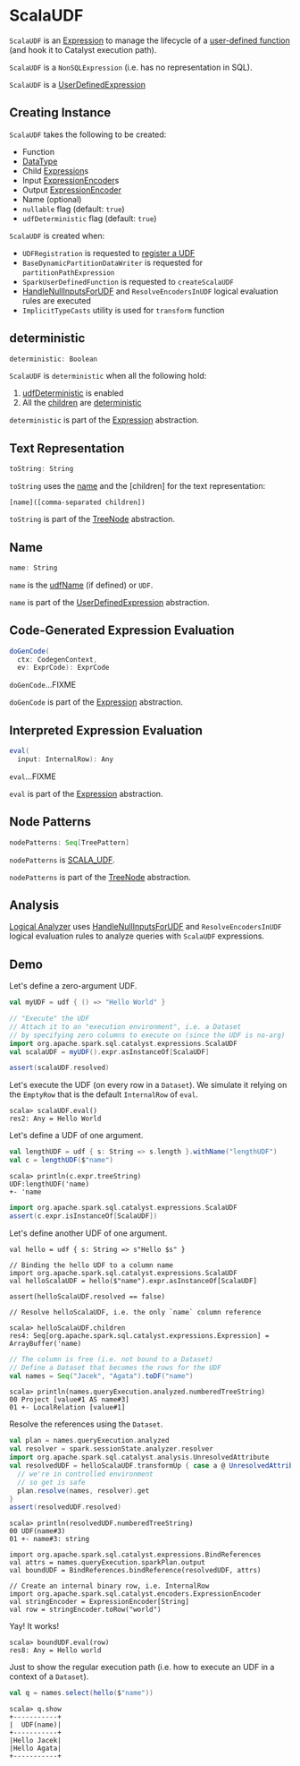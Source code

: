 # ScalaUDF

`ScalaUDF` is an [Expression](Expression.md) to manage the lifecycle of a [user-defined function](#function) (and hook it to Catalyst execution path).

`ScalaUDF` is a `NonSQLExpression` (i.e. has no representation in SQL).

`ScalaUDF` is a [UserDefinedExpression](UserDefinedExpression.md)

## Creating Instance

`ScalaUDF` takes the following to be created:

* <span id="function"> Function
* <span id="dataType"> [DataType](../types/DataType.md)
* <span id="children"> Child [Expression](Expression.md)s
* <span id="inputEncoders"> Input [ExpressionEncoder](../ExpressionEncoder.md)s
* <span id="outputEncoder"> Output [ExpressionEncoder](../ExpressionEncoder.md)
* <span id="udfName"> Name (optional)
* <span id="nullable"> `nullable` flag (default: `true`)
* <span id="udfDeterministic"> `udfDeterministic` flag (default: `true`)

`ScalaUDF` is created when:

* `UDFRegistration` is requested to [register a UDF](../UDFRegistration.md#register)
* `BaseDynamicPartitionDataWriter` is requested for `partitionPathExpression`
* `SparkUserDefinedFunction` is requested to `createScalaUDF`
* [HandleNullInputsForUDF](../logical-analysis-rules/HandleNullInputsForUDF.md) and `ResolveEncodersInUDF` logical evaluation rules are executed
* `ImplicitTypeCasts` utility is used for `transform` function

## <span id="deterministic"> deterministic

```scala
deterministic: Boolean
```

`ScalaUDF` is `deterministic` when all the following hold:

1. [udfDeterministic](#udfDeterministic) is enabled
1. All the [children](#children) are [deterministic](Expression.md#deterministic)

`deterministic` is part of the [Expression](Expression.md#deterministic) abstraction.

## <span id="toString"> Text Representation

```scala
toString: String
```

`toString` uses the [name](#name) and the [children] for the text representation:

```text
[name]([comma-separated children])
```

`toString` is part of the [TreeNode](../catalyst/TreeNode.md#toString) abstraction.

## <span id="name"> Name

```scala
name: String
```

`name` is the [udfName](#udfName) (if defined) or `UDF`.

`name` is part of the [UserDefinedExpression](UserDefinedExpression.md#name) abstraction.

## <span id="doGenCode"> Code-Generated Expression Evaluation

```scala
doGenCode(
  ctx: CodegenContext,
  ev: ExprCode): ExprCode
```

`doGenCode`...FIXME

`doGenCode` is part of the [Expression](Expression.md#doGenCode) abstraction.

## <span id="eval"> Interpreted Expression Evaluation

```scala
eval(
  input: InternalRow): Any
```

`eval`...FIXME

`eval` is part of the [Expression](Expression.md#eval) abstraction.

## <span id="nodePatterns"> Node Patterns

```scala
nodePatterns: Seq[TreePattern]
```

`nodePatterns` is [SCALA_UDF](../catalyst/TreePattern.md#SCALA_UDF).

`nodePatterns` is part of the [TreeNode](../catalyst/TreeNode.md#nodePatterns) abstraction.

## Analysis

[Logical Analyzer](../Analyzer.md) uses [HandleNullInputsForUDF](../logical-analysis-rules/HandleNullInputsForUDF.md) and `ResolveEncodersInUDF` logical evaluation rules to analyze queries with `ScalaUDF` expressions.

## Demo

Let's define a zero-argument UDF.

```scala
val myUDF = udf { () => "Hello World" }
```

```scala
// "Execute" the UDF
// Attach it to an "execution environment", i.e. a Dataset
// by specifying zero columns to execute on (since the UDF is no-arg)
import org.apache.spark.sql.catalyst.expressions.ScalaUDF
val scalaUDF = myUDF().expr.asInstanceOf[ScalaUDF]

assert(scalaUDF.resolved)
```

Let's execute the UDF (on every row in a `Dataset`).
We simulate it relying on the `EmptyRow` that is the default `InternalRow` of `eval`.

```text
scala> scalaUDF.eval()
res2: Any = Hello World
```

Let's define a UDF of one argument.

```scala
val lengthUDF = udf { s: String => s.length }.withName("lengthUDF")
val c = lengthUDF($"name")
```

```text
scala> println(c.expr.treeString)
UDF:lengthUDF('name)
+- 'name
```

```scala
import org.apache.spark.sql.catalyst.expressions.ScalaUDF
assert(c.expr.isInstanceOf[ScalaUDF])
```

Let's define another UDF of one argument.

```text
val hello = udf { s: String => s"Hello $s" }

// Binding the hello UDF to a column name
import org.apache.spark.sql.catalyst.expressions.ScalaUDF
val helloScalaUDF = hello($"name").expr.asInstanceOf[ScalaUDF]

assert(helloScalaUDF.resolved == false)
```

```text
// Resolve helloScalaUDF, i.e. the only `name` column reference

scala> helloScalaUDF.children
res4: Seq[org.apache.spark.sql.catalyst.expressions.Expression] = ArrayBuffer('name)
```

```scala
// The column is free (i.e. not bound to a Dataset)
// Define a Dataset that becomes the rows for the UDF
val names = Seq("Jacek", "Agata").toDF("name")
```

```text
scala> println(names.queryExecution.analyzed.numberedTreeString)
00 Project [value#1 AS name#3]
01 +- LocalRelation [value#1]
```

Resolve the references using the `Dataset`.

```scala
val plan = names.queryExecution.analyzed
val resolver = spark.sessionState.analyzer.resolver
import org.apache.spark.sql.catalyst.analysis.UnresolvedAttribute
val resolvedUDF = helloScalaUDF.transformUp { case a @ UnresolvedAttribute(names) =>
  // we're in controlled environment
  // so get is safe
  plan.resolve(names, resolver).get
}
assert(resolvedUDF.resolved)
```

```text
scala> println(resolvedUDF.numberedTreeString)
00 UDF(name#3)
01 +- name#3: string
```

```text
import org.apache.spark.sql.catalyst.expressions.BindReferences
val attrs = names.queryExecution.sparkPlan.output
val boundUDF = BindReferences.bindReference(resolvedUDF, attrs)

// Create an internal binary row, i.e. InternalRow
import org.apache.spark.sql.catalyst.encoders.ExpressionEncoder
val stringEncoder = ExpressionEncoder[String]
val row = stringEncoder.toRow("world")
```

Yay! It works!

```text
scala> boundUDF.eval(row)
res8: Any = Hello world
```

Just to show the regular execution path (i.e. how to execute an UDF in a context of a `Dataset`).

```scala
val q = names.select(hello($"name"))
```

```text
scala> q.show
+-----------+
|  UDF(name)|
+-----------+
|Hello Jacek|
|Hello Agata|
+-----------+
```
